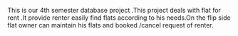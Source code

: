 This is our 4th semester database project .This project deals with flat for rent .It provide renter easily find flats according to his needs.On the flip side flat owner can maintain his flats and booked /cancel request of renter.
